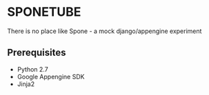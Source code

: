 SPONETUBE
=========

There is no place like Spone - a mock django/appengine experiment

## Prerequisites ##

- Python 2.7
- Google Appengine SDK
- Jinja2